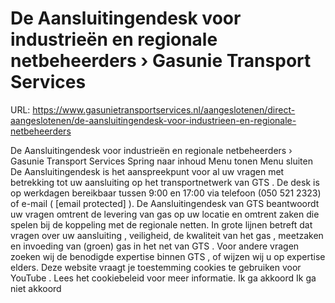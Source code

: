 # De Aansluitingendesk voor industrieën en regionale netbeheerders › Gasunie Transport Services

URL: https://www.gasunietransportservices.nl/aangeslotenen/direct-aangeslotenen/de-aansluitingendesk-voor-industrieen-en-regionale-netbeheerders

De Aansluitingendesk voor industrieën en regionale netbeheerders › Gasunie Transport Services
Spring naar inhoud
Menu tonen
Menu sluiten
De Aansluitingendesk is het aanspreekpunt voor al uw vragen met betrekking tot uw
aansluiting
op het transportnetwerk van
GTS
.
De desk is op werkdagen bereikbaar tussen 9:00 en 17:00 via telefoon (050 521 2323) of e-mail (
[email protected]
).
De Aansluitingendesk van
GTS
beantwoordt uw vragen omtrent de
levering
van
gas
op uw locatie en omtrent zaken die spelen bij de koppeling met de regionale netten. In grote lijnen betreft dat vragen over uw
aansluiting
, veiligheid, de kwaliteit van het
gas
, meetzaken en invoeding van (groen)
gas
in het net van
GTS
. Voor andere vragen zoeken wij de benodigde expertise binnen
GTS
, of wijzen wij u op expertise elders.
Deze website vraagt je toestemming cookies te gebruiken voor
YouTube
. Lees het
cookiebeleid
voor meer informatie.
Ik ga akkoord
Ik ga niet akkoord